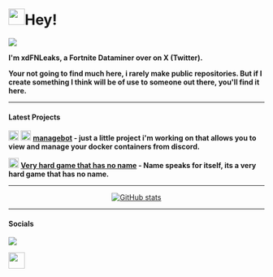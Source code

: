# <img src="https://user-images.githubusercontent.com/18350557/176309783-0785949b-9127-417c-8b55-ab5a4333674e.gif" width="32">Hey!

<a href="https://www.github.com/xdFNLeaks" target="_blank" rel="noreferrer"><img
src="https://img.shields.io/github/followers/xdFNLeaks?logo=github&style=for-the-badge&color=ef4444&labelColor=1c1917" /></a>

**I'm xdFNLeaks, a Fortnite Dataminer over on X (Twitter).**

**Your not going to find much here, i rarely make public repositories. But if I create something I think will be of use to someone out there, you'll find it here.**

---

#### Latest Projects

<img src="https://cdn4.iconfinder.com/data/icons/logos-and-brands/512/97_Docker_logo_logos-512.png" width="20"> <img src="https://upload.wikimedia.org/wikipedia/commons/thumb/c/c3/Python-logo-notext.svg/1869px-Python-logo-notext.svg.png" width="20"> **[managebot](https://github.com/xdFNLeaks/managebot) - just a little project i'm working on that allows you to view and manage your docker containers from discord.**

<img src="https://raw.githubusercontent.com/danielcranney/readme-generator/main/public/icons/skills/javascript-colored.svg" width="20"> **[Very hard game that has no name](https://xdfnleaks.github.io/nonamehardgame) - Name speaks for itself, its a very hard game that has no name.**

---

<p align="center">
   <a href="http://www.github.com/xdFNLeaks"><img src="https://github-readme-stats.vercel.app/api?username=xdFNLeaks&showicons=true&hide=&count_private=true&title_color=ef4444&text_color=ffffff&icon_color=ef4444&bg_color=1c1917&hide_border=true&show_icons=true" alt="GitHub stats" /></a> 
</p>

---

<p align="center">
</p>

#### **Socials**

<a href="https://www.x.com/xdFNLeaks" target="_blank" rel="noreferrer"><img
src="https://img.shields.io/twitter/follow/xdFNLeaks?logo=x&style=for-the-badge&color=ef4444&labelColor=1c1917"
/></a>

<a href="https://discord.com/users/xdfnleaks" target="_blank" rel="noreferrer"><img src="https://raw.githubusercontent.com/danielcranney/readme-generator/main/public/icons/socials/discord.svg" width="32" height="32" /></a></p>
